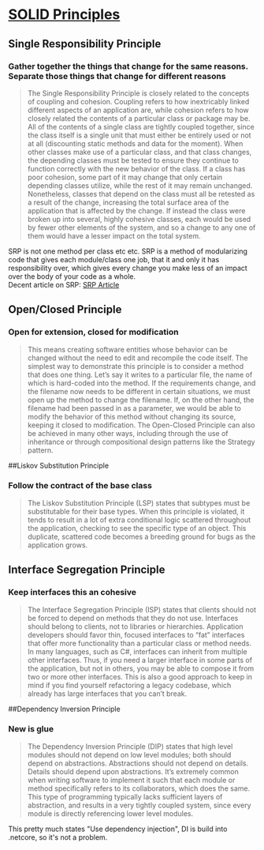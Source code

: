 # [SOLID Principles](http://deviq.com/solid/)

## Single Responsibility Principle
### Gather together the things that change for the same reasons. Separate those things that change for different reasons

>The Single Responsibility Principle is closely related to the concepts of coupling and cohesion.  Coupling refers to how inextricably linked different aspects of an application are, while cohesion refers to how closely related the contents of a particular class or package may be.  All of the contents of a single class are tightly coupled together, since the class itself is a single unit that must either be entirely used or not at all (discounting static methods and data for the moment).  When other classes make use of a particular class, and that class changes, the depending classes must be tested to ensure they continue to function correctly with the new behavior of the class.  If a class has poor cohesion, some part of it may change that only certain depending classes utilize, while the rest of it may remain unchanged.  Nonetheless, classes that depend on the class must all be retested as a result of the change, increasing the total surface area of the application that is affected by the change.  If instead the class were broken up into several, highly cohesive classes, each would be used by fewer other elements of the system, and so a change to any one of them would have a lesser impact on the total system.

SRP is not one method per class etc etc.  SRP is a method of modularizing code that gives each module/class one job, that it and only it has responsibility over, which gives every change you make less of an impact over the body of your code as a whole.  
Decent article on SRP: [SRP Article](https://hackernoon.com/you-dont-understand-the-single-responsibility-principle-abfdd005b137)


## Open/Closed Principle
### Open for extension, closed for modification

>This means creating software entities whose behavior can be changed without the need to edit and recompile the code itself. The simplest way to demonstrate this principle is to consider a method that does one thing. Let’s say it writes to a particular file, the name of which is hard-coded into the method. If the requirements change, and the filename now needs to be different in certain situations, we must open up the method to change the filename. If, on the other hand, the filename had been passed in as a parameter, we would be able to modify the behavior of this method without changing its source, keeping it closed to modification.
The Open-Closed Principle can also be achieved in many other ways, including through the use of inheritance or through compositional design patterns like the Strategy pattern.

##Liskov Substitution Principle
### Follow the contract of the base class

>The Liskov Substitution Principle (LSP) states that subtypes must be substitutable for their base types. When this principle is violated, it tends to result in a lot of extra conditional logic scattered throughout the application, checking to see the specific type of an object. This duplicate, scattered code becomes a breeding ground for bugs as the application grows.

## Interface Segregation Principle
### Keep interfaces this an cohesive

>The Interface Segregation Principle (ISP) states that clients should not be forced to depend on methods that they do not use.  Interfaces should belong to clients, not to libraries or hierarchies. Application developers should favor thin, focused interfaces to “fat” interfaces that offer more functionality than a particular class or method needs.
In many languages, such as C#, interfaces can inherit from multiple other interfaces. Thus, if you need a larger interface in some parts of the application, but not in others, you may be able to compose it from two or more other interfaces. This is also a good approach to keep in mind if you find yourself refactoring a legacy codebase, which already has large interfaces that you can’t break.

##Dependency Inversion Principle
### New is glue

>The Dependency Inversion Principle (DIP) states that high level modules should not depend on low level modules; both should depend on abstractions. Abstractions should not depend on details.  Details should depend upon abstractions. It’s extremely common when writing software to implement it such that each module or method specifically refers to its collaborators, which does the same. This type of programming typically lacks sufficient layers of abstraction, and results in a very tightly coupled system, since every module is directly referencing lower level modules.

This pretty much states "Use dependency injection", DI is build into .netcore, so it's not a problem.
